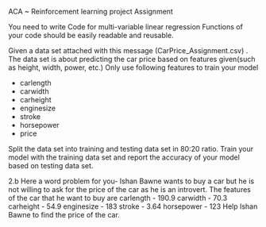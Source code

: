 ACA ~ Reinforcement learning project Assignment 

 You need to write Code for multi-variable linear regression 
Functions of your code should be easily readable and reusable.

Given a data set attached with this message (CarPrice_Assignment.csv) . The data set is about predicting the car price based on features given(such as height, width, power, etc.)
Only use following features to train your model 
* carlength
* carwidth
* carheight
* enginesize
* stroke
* horsepower
* price

Split the data set into training and testing data set in 80:20 ratio.
Train your model with the training data set and report the accuracy of your model based on testing data set.

2.b Here a word problem for you-
Ishan Bawne  wants to buy a car but he is not willing to ask for the price of the car as he is an introvert. The features of the car that he want to buy are 
carlength - 190.9
carwidth - 70.3
carheight - 54.9
enginesize    - 183
stroke    - 3.64
horsepower - 123
Help Ishan Bawne  to find the price of the car.
